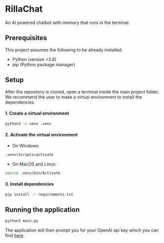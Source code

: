 # RillaChat
An AI powered chatbot with memory that runs in the terminal. 


## Prerequisites
This project assumes the following to be already installed. 
* Python (version >3.8)
* pip (Python package manager)

## Setup
After the repository is cloned, open a terminal inside the main project folder. We recommend the user to make a virtual environment to install the dependencies.

#### 1. Create a virtual environment
```bash
python3 -m venv .venv
```

#### 2. Activate the virtual environment
* On Windows:
```bash
.venv\Scripts\activate
```


* On MacOS and Linux:
```bash
source .venv/bin/Activate
```

#### 3. Install dependencies
```bash
pip install -r requirements.txt
```

## Running the application
```bash
python3 main.py
```
The application will then prompt you for your OpenAI api key which you can find [here](https://platform.openai.com/api-keys). 